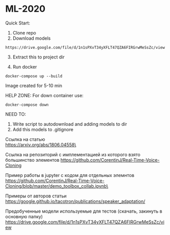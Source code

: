 # ML-2020

Quick Start:

1. Clone repo
2. Download models
```
https://drive.google.com/file/d/1n1sPXvT34yXFLT47QZA6FIRGrwMeSsZc/view
```
3. Extract this to project dir

4. Run docker
```
docker-compose up --build
```
Image created for 5-10 min

HELP ZONE: 
For down container use:
```
docker-compose down
```
NEED TO:
1. Write script to autodownload and adding models to dir
2. Add this models to .gitignore

Ссылка на статью\
https://arxiv.org/abs/1806.04558\

Ссылка на репозиторий с имплементацией из которого взято большинство элементов
https://github.com/CorentinJ/Real-Time-Voice-Cloning


Пример работы в jupyter c кодом для отдельных элемнтов\
https://github.com/CorentinJ/Real-Time-Voice-Cloning/blob/master/demo_toolbox_collab.ipynb\


Примеры от авторов статьи\
https://google.github.io/tacotron/publications/speaker_adaptation/

Предобученные модели используемые для тестов (скачать, закинуть в основную папку)\
https://drive.google.com/file/d/1n1sPXvT34yXFLT47QZA6FIRGrwMeSsZc/view
